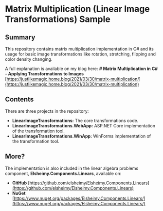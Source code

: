 
# Matrix Multiplication (Linear Image Transformations) Sample

## Summary

This repository contains matrix multiplication implementation in C# and its usage for basic image transformations like rotation, stretching, flipping and color density changing.

A full explanation is available on my blog here:
**# Matrix Multiplication in C# - Applying Transformations to Images** 
[https://justlikemagic.home.blog/2021/03/30/matrix-multiplication/](https://justlikemagic.home.blog/2021/03/30/matrix-multiplication)

## Contents

There are three projects in the repository:
 - **LinearImageTransformations:** The core transformations code.
 - **LinearImageTransformations.WebApp:** ASP.NET Core implementation of the transformation tool.
 - **LinearImageTransformations.WinApp:** WinForms implementation of the transformation tool.

## More?

The implementation is also included in the linear algebra problems component, **Elsheimy.Components.Linears**, available on:

 - **GitHub** [https://github.com/elsheimy/Elsheimy.Components.Linears](https://github.com/elsheimy/Elsheimy.Components.Linears)
 - **NuGet**  [https://www.nuget.org/packages/Elsheimy.Components.Linears/](https://www.nuget.org/packages/Elsheimy.Components.Linears/)
